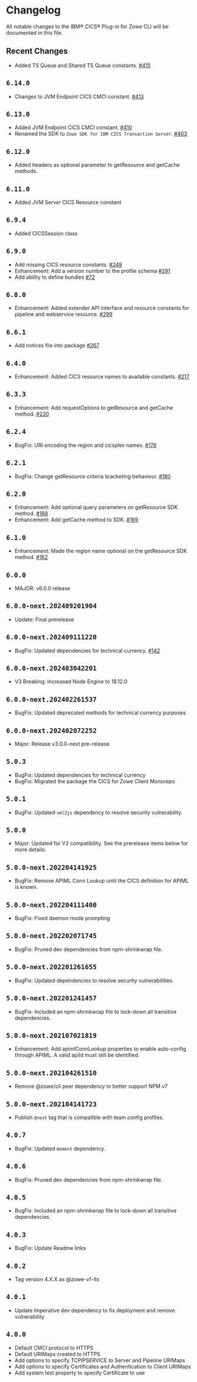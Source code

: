 # Changelog

All notable changes to the IBM® CICS® Plug-in for Zowe CLI will be documented in this file.

## Recent Changes

- Added TS Queue and Shared TS Queue constants. [#415](https://github.com/zowe/cics-for-zowe-client/issues/415)

## `6.14.0`

- Changes to JVM Endpoint CICS CMCI constant. [#413](https://github.com/zowe/cics-for-zowe-client/issues/413)

## `6.13.0`

- Added JVM Endpoint CICS CMCI constant. [#410](https://github.com/zowe/cics-for-zowe-client/pull/410)
- Renamed the SDK to `Zowe SDK for IBM CICS Transaction Server`. [#403](https://github.com/zowe/cics-for-zowe-client/issues/403)

## `6.12.0`

- Added headers as optional parameter to getResource and getCache methods.

## `6.11.0`

- Added JVM Server CICS Resource constant

## `6.9.4`

- Added CICSSession class

## `6.9.0`

- Add missing CICS resource constants. [#249](https://github.com/zowe/cics-for-zowe-client/pull/249)
- Enhancement: Add a version number to the profile schema [#291](https://github.com/zowe/cics-for-zowe-client/issues/291)
- Add ability to define bundles [#72](https://github.com/zowe/cics-for-zowe-client/issues/72)

## `6.8.0`

- Enhancement: Added extender API interface and resource constants for pipeline and webservice resource. [#299](https://github.com/zowe/cics-for-zowe-client/pull/299)

## `6.6.1`

- Add notices file into package [#267](https://github.com/zowe/cics-for-zowe-client/issues/267)

## `6.4.0`

- Enhancement: Added CICS resource names to available constants. [#217](https://github.com/zowe/cics-for-zowe-client/issues/217)

## `6.3.3`

- Enhancement: Add requestOptions to getResource and getCache method. [#220](https://github.com/zowe/cics-for-zowe-client/issues/220)

## `6.2.4`

- BugFix: URI encoding the region and cicsplex names. [#178](https://github.com/zowe/cics-for-zowe-client/issues/178)

## `6.2.1`

- BugFix: Change getResource criteria bracketing behaviour. [#180](https://github.com/zowe/cics-for-zowe-client/issues/180)

## `6.2.0`

- Enhancement: Add optional query parameters on getResource SDK method. [#168](https://github.com/zowe/cics-for-zowe-client/issues/168)
- Enhancement: Add getCache method to SDK. [#169](https://github.com/zowe/cics-for-zowe-client/issues/169)

## `6.1.0`

- Enhancement: Made the region name optional on the getResource SDK method. [#162](https://github.com/zowe/cics-for-zowe-client/issues/162)

## `6.0.0`

- MAJOR: v6.0.0 release

## `6.0.0-next.202409201904`

- Update: Final prerelease

## `6.0.0-next.202409111220`

- BugFix: Updated dependencies for technical currency. [#142](https://github.com/zowe/cics-for-zowe-client/pull/142)

## `6.0.0-next.202403042201`

- V3 Breaking: Increased Node Engine to 18.12.0

## `6.0.0-next.202402261537`

- BugFix: Updated deprecated methods for technical currency purposes

## `6.0.0-next.202402072252`

- Major: Release v3.0.0-next pre-release

## `5.0.3`

- BugFix: Updated dependencies for technical currency
- BugFix: Migrated the package the CICS for Zowe Client Monorepo

## `5.0.1`

- BugFix: Updated `xml2js` dependency to resolve security vulnerability.

## `5.0.0`

- Major: Updated for V2 compatibility. See the prerelease items below for more details.

## `5.0.0-next.202204141925`

- BugFix: Remove APIML Conn Lookup until the CICS definition for APIML is known.

## `5.0.0-next.202204111400`

- BugFix: Fixed daemon mode prompting

## `5.0.0-next.202202071745`

- BugFix: Pruned dev dependencies from npm-shrinkwrap file.

## `5.0.0-next.202201261655`

- BugFix: Updated dependencies to resolve security vulnerabilities.

## `5.0.0-next.202201241457`

- BugFix: Included an npm-shrinkwrap file to lock-down all transitive dependencies.

## `5.0.0-next.202107021819`

- Enhancement: Add apimlConnLookup properties to enable auto-config through APIML. A valid apiId must still be identified.

## `5.0.0-next.202104261510`

- Remove @zowe/cli peer dependency to better support NPM v7

## `5.0.0-next.202104141723`

- Publish `@next` tag that is compatible with team config profiles.

## `4.0.7`

- BugFix: Updated `moment` dependency.

## `4.0.6`

- BugFix: Pruned dev dependencies from npm-shrinkwrap file.

## `4.0.5`

- BugFix: Included an npm-shrinkwrap file to lock-down all transitive dependencies.

## `4.0.3`

- BugFix: Update Readme links

## `4.0.2`

- Tag version 4.X.X as @zowe-v1-lts

## `4.0.1`

- Update Imperative dev dependency to fix deployment and remove vulnerability

## `4.0.0`

- Default CMCI protocol to HTTPS
- Default URIMaps created to HTTPS
- Add options to specify TCPIPSERVICE to Server and Pipeline URIMaps
- Add options to specify Certificates and Authentication to Client URIMaps
- Add system test property to specify Certificate to use
